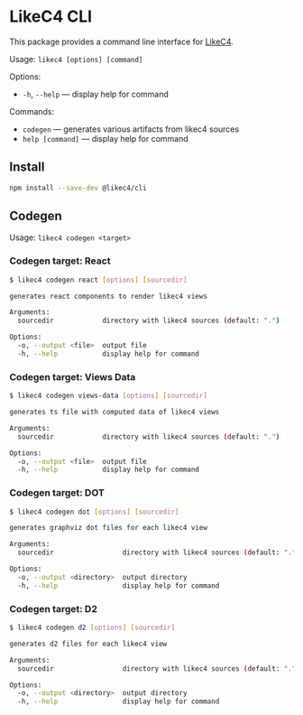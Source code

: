 # LikeC4 CLI


This package provides a command line interface for [LikeC4](https://likec4.dev/).

Usage: `likec4 [options] [command]`

Options:
 * `-h`, `--help` &mdash; display help for command

Commands:
 * `codegen` &mdash; generates various artifacts from likec4 sources
 * `help [command]` &mdash; display help for command

## Install

```bash
npm install --save-dev @likec4/cli
```

## Codegen

Usage: `likec4 codegen <target>`

### Codegen target: React

```bash
$ likec4 codegen react [options] [sourcedir]

generates react components to render likec4 views

Arguments:
  sourcedir            directory with likec4 sources (default: ".")

Options:
  -o, --output <file>  output file
  -h, --help           display help for command  
```

### Codegen target: Views Data

```bash
$ likec4 codegen views-data [options] [sourcedir]

generates ts file with computed data of likec4 views

Arguments:
  sourcedir            directory with likec4 sources (default: ".")

Options:
  -o, --output <file>  output file
  -h, --help           display help for command
```

### Codegen target: DOT

```bash
$ likec4 codegen dot [options] [sourcedir]

generates graphviz dot files for each likec4 view

Arguments:
  sourcedir                 directory with likec4 sources (default: ".")

Options:
  -o, --output <directory>  output directory
  -h, --help                display help for command

```

### Codegen target: D2

```bash
$ likec4 codegen d2 [options] [sourcedir]

generates d2 files for each likec4 view

Arguments:
  sourcedir                 directory with likec4 sources (default: ".")

Options:
  -o, --output <directory>  output directory
  -h, --help                display help for command
```
